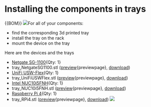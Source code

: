# Installing the components in trays

{{BOM}}
![](svg/baseplate_beams_topplate.svg)For all of your components:

* find the corresponding 3d printed tray
* install the tray on the rack
* mount the device on the tray

Here are the devices and the trays

* [Netgate SG-1100](DeviceParts.yaml#NetgateSG1100){Qty: 1}
* tray_NetgateSG1100.stl ([preview](models/tray_NetgateSG1100.stl){previewpage}, [download](models/tray_NetgateSG1100.stl))
* [UniFi USW-Flex](DeviceParts.yaml#UniFiUSWFlex){Qty: 1}
* tray_UniFiUSWFlex.stl ([preview](models/tray_UniFiUSWFlex.stl){previewpage}, [download](models/tray_UniFiUSWFlex.stl))
* [Intel NUC10i5FNH](DeviceParts.yaml#NUC10i5FNH){Qty: 1}
* tray_NUC10i5FNH.stl ([preview](models/tray_NUC10i5FNH.stl){previewpage}, [download](models/tray_NUC10i5FNH.stl))
* [Raspberry Pi 4](DeviceParts.yaml#RPi4){Qty: 1}
* tray_RPi4.stl ([preview](models/tray_RPi4.stl){previewpage}, [download](models/tray_RPi4.stl))
![](svg/trays.svg)